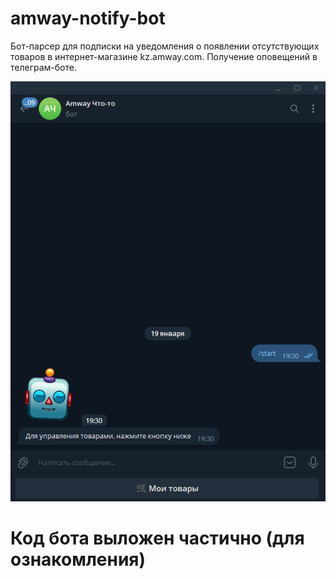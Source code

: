 # amway-notify-bot
Бот-парсер для подписки на уведомления о появлении отсутствующих товаров в интернет-магазине kz.amway.com. Получение оповещений в телеграм-боте.

![Telegram](https://github.com/yozuul/amway-notify-bot/blob/main/bot.gif)
# Код бота выложен частично (для ознакомления)